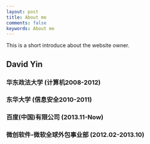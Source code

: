 ```yaml
---
layout: post
title: About me
comments: false
keywords: About me
---
```


This is a short introduce about the website owner.

## David Yin

### 华东政法大学     (计算机2008-2012)

### 东华大学       (信息安全2010-2011)

### 百度(中国)有限公司          (2013.11-Now)

### 微创软件-微软全球外包事业部 (2012.02-2013.10)

